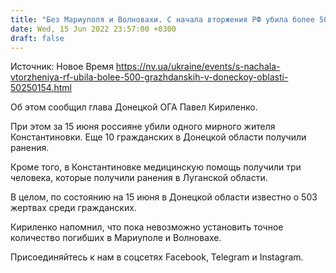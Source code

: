 ```yaml
---
title: "Без Мариуполя и Волновахи. С начала вторжения РФ убила более 500 гражданских в Донецкой области — ОВА"
date: Wed, 15 Jun 2022 23:57:00 +0300
draft: false
---
```

Источник: Новое Время https://nv.ua/ukraine/events/s-nachala-vtorzheniya-rf-ubila-bolee-500-grazhdanskih-v-doneckoy-oblasti-50250154.html


 Об этом сообщил глава Донецкой ОГА Павел Кириленко.

При этом за 15 июня россияне убили одного мирного жителя Константиновки. Еще 10 гражданских в Донецкой области получили ранения.

Кроме того, в Константиновке медицинскую помощь получили три человека, которые получили ранения в Луганской области.

В целом, по состоянию на 15 июня в Донецкой области известно о 503 жертвах среди гражданских.

Кириленко напомнил, что пока невозможно установить точное количество погибших в Мариуполе и Волновахе.

Присоединяйтесь к нам в соцсетях Facebook, Telegram и Instagram.
